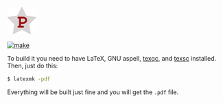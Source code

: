 <img src="https://raw.githubusercontent.com/polystat/polystat.github.io/master/logo.svg" height="64px"/>

[![make](https://github.com/polystat/white-paper/actions/workflows/latexmk.yml/badge.svg)](https://github.com/polystat/white-paper/actions/workflows/latexmk.yml)

To build it you need to have LaTeX, GNU aspell,
[texqc](https://github.com/yegor256/texqc),
and
[texsc](https://github.com/yegor256/texsc) installed. 
Then, just do this:

```bash
$ latexmk -pdf
```

Everything will be built just fine and you will get the `.pdf` file.
